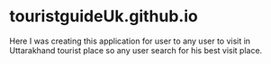 # touristguideUk.github.io
Here I was creating this application for user to any user to visit in Uttarakhand tourist place so any user search for his best visit place.
